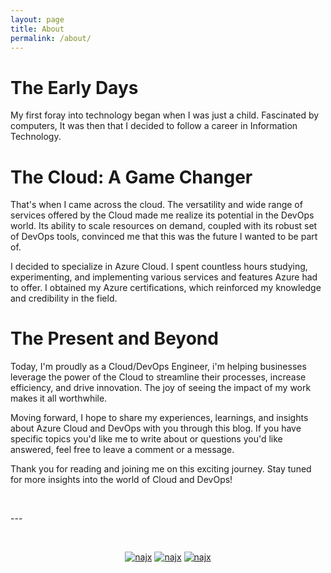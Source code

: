 ```yaml
---
layout: page
title: About
permalink: /about/
---
```


# The Early Days

My first foray into technology began when I was just a child. Fascinated by computers, It was then that I decided to follow a career in Information Technology.

# The Cloud: A Game Changer

That's when I came across the cloud. The versatility and wide range of services offered by the Cloud made me realize its potential in the DevOps world. Its ability to scale resources on demand, coupled with its robust set of DevOps tools, convinced me that this was the future I wanted to be part of.

I decided to specialize in Azure Cloud. I spent countless hours studying, experimenting, and implementing various services and features Azure had to offer. I obtained my Azure certifications, which reinforced my knowledge and credibility in the field.

# The Present and Beyond

Today, I'm proudly as a Cloud/DevOps Engineer, i'm helping businesses leverage the power of the Cloud to streamline their processes, increase efficiency, and drive innovation. The joy of seeing the impact of my work makes it all worthwhile.

Moving forward, I hope to share my experiences, learnings, and insights about Azure Cloud and DevOps with you through this blog. If you have specific topics you'd like me to write about or questions you'd like answered, feel free to leave a comment or a message.

Thank you for reading and joining me on this exciting journey. Stay tuned for more insights into the world of Cloud and DevOps!
<p>&nbsp;</p>
---
<p>&nbsp;</p>
<p align="center">
  <a href="https://www.github.com/najx"><img src="https://img.shields.io/badge/GitHub--_.svg?style=social&logo=github" alt="najx"></a>
  <a href="https://www.linkedin.com/in/abdx"><img src="https://img.shields.io/badge/LinkedIn--_.svg?style=social&logo=linkedin" alt="najx"></a>
  <a href="https://stackoverflow.com/users/19588110/najim-abdelmoula"><img src="https://img.shields.io/badge/Stack Overflow--_.svg?style=social&logo=stackoverflow" alt="najx"></a>
</p>